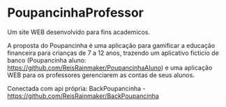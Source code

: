 ﻿# PoupancinhaProfessor

Um site WEB desenvolvido para fins academicos.

A proposta do Poupancinha é uma aplicação para gamificar a educação financeira para crianças de 7 a 12 anos, trazendo um aplicativo ficticio de banco (Poupancinha aluno: https://github.com/ReisRainmaker/PoupancinhaAluno) e uma aplicação WEB para os professores gerenciarem as contas de seus alunos.

Conectada com api própria: BackPoupancinha - https://github.com/ReisRainmaker/BackPoupancinha
